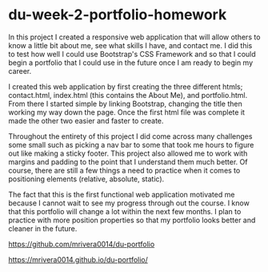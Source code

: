 # du-week-2-portfolio-homework

In this project I created a responsive web application that will allow others to know a little bit about me, see what skills I have, and contact me. I did this to test how well I could use Bootstrap's CSS Framework and so that I could begin a portfolio that I could use in the future once I am ready to begin my career.

I created this web application by first creating the three different htmls; contact.html, index.html (this contains the About Me), and portfolio.html. From there I started simple by linking Bootstrap, changing the title then working my way down the page. Once the first html file was complete it made the other two easier and faster to create.

Throughout the entirety of this project I did come across many challenges some small such as picking a nav bar to some that took me hours to figure out like making a sticky footer. This project also allowed me to work with margins and padding to the point that I understand them much better. Of course, there are still a few things a need to practice when it comes to positioning elements (relative, absolute, static).

The fact that this is the first functional web application motivated me because I cannot wait to see my progress through out the course. I know that this portfolio will change a lot within the next few months. I plan to practice with more position properties so that my portfolio looks better and cleaner in the future.

https://github.com/mrivera0014/du-portfolio

https://mrivera0014.github.io/du-portfolio/